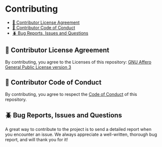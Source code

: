 # Contributing

- [📜 Contributor License Agreement](#-contributor-license-agreement)
- [🤝 Contributor Code of Conduct](#-contributor-code-of-conduct)
- [🪲 Bug Reports, Issues and Questions](#-bug-reports-issues-and-questions)

## 📜 Contributor License Agreement

By contributing, you agree to the Licenses of this repository:
[GNU Affero General Public License version 3](../LICENSE)

## 🤝 Contributor Code of Conduct

By contributing, you agree to respect the [Code of Conduct](../CODE_OF_CONDUCT.md) of this repository.

## 🪲 Bug Reports, Issues and Questions

A great way to contribute to the project is to send a detailed report when you encounter an issue. We always appreciate a well-written, thorough bug report, and will thank you for it!
